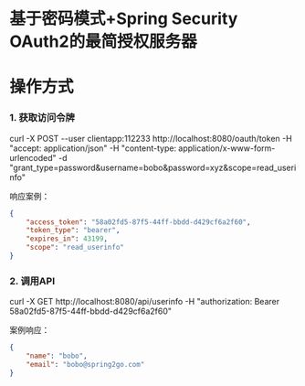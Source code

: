 基于密码模式+Spring Security OAuth2的最简授权服务器
======

# 操作方式

### 1. 获取访问令牌

curl -X POST --user clientapp:112233 http://localhost:8080/oauth/token -H "accept: application/json" -H "content-type: application/x-www-form-urlencoded" -d "grant_type=password&username=bobo&password=xyz&scope=read_userinfo"

响应案例：

```json
{
    "access_token": "58a02fd5-87f5-44ff-bbdd-d429cf6a2f60",
    "token_type": "bearer",
    "expires_in": 43199,
    "scope": "read_userinfo"
}
```

### 2. 调用API

curl -X GET http://localhost:8080/api/userinfo -H "authorization: Bearer 58a02fd5-87f5-44ff-bbdd-d429cf6a2f60"

案例响应：

```json
{
    "name": "bobo",
    "email": "bobo@spring2go.com"
}
```
